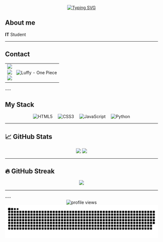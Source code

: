 <div align="center">
  <a href="https://git.io/typing-svg">
    <img src="https://readme-typing-svg.demolab.com?font=Fira+Code&weight=500&size=22&pause=1000&color=00BFFF&center=true&vCenter=true&width=480&lines=Welcome+to+my+profile!" alt="Typing SVG">
  </a>
</div>


## About me

 **IT** Student

---

## Contact

<div align="center">

<table>
  <tr>
    <td align="center">
      <a href="mailto:elberthmayan2007@gmail.com">
        <img src="https://img.shields.io/badge/-Email-000?style=for-the-badge&logo=gmail&logoColor=00BFFF" height="35"/>
      </a>
      <br/>
      <a href="https://www.linkedin.com/in/elberthmayan">
        <img src="https://img.shields.io/badge/-LinkedIn-000?style=for-the-badge&logo=linkedin&logoColor=00BFFF" height="35"/>
      </a>
      <br/>
      <a href="https://instagram.com/seu_usuario">
        <img src="https://img.shields.io/badge/-Instagram-000?style=for-the-badge&logo=instagram&logoColor=00BFFF" height="35"/>
      </a>
    </td>
    <td>
      <img src="https://i.pinimg.com/originals/2d/02/f1/2d02f1b440163529c321599a51cf4ef6.gif" alt="Luffy - One Piece" width="220"/>
    </td>
  </tr>
</table>

</div>
---

## My Stack

<div align="center">
  <img src="https://cdn.jsdelivr.net/gh/devicons/devicon/icons/html5/html5-original.svg" height="40" alt="HTML5"/>
  <img width="10" />
  <img src="https://cdn.jsdelivr.net/gh/devicons/devicon/icons/css3/css3-original.svg" height="40" alt="CSS3"/>
  <img width="10" />
  <img src="https://cdn.jsdelivr.net/gh/devicons/devicon/icons/javascript/javascript-original.svg" height="40" alt="JavaScript"/>
  <img width="10" />
  <img src="https://cdn.jsdelivr.net/gh/devicons/devicon/icons/python/python-original.svg" height="40" alt="Python"/>
</div>

---

## 📈 GitHub Stats

<div align="center">
  <img height="160" src="https://github-readme-stats.vercel.app/api?username=elberthmayan&show_icons=true&theme=blueberry&hide_title=true&hide=issues&include_all_commits=true&count_private=true&border_radius=10" />
  <img height="160" src="https://github-readme-stats.vercel.app/api/top-langs/?username=elberthmayan&layout=compact&langs_count=6&theme=blueberry&border_radius=10" />
</div>

---

## 🔥 GitHub Streak

<div align="center">
  <img src="https://github-readme-streak-stats.herokuapp.com/?user=elberthmayan&theme=blueberry&fire=00BFFF&ring=00BFFF&currStreakNum=FFFFFF&border_radius=10"/>
</div>

---
<picture>
  <source media="(prefers-color-scheme: dark)" srcset="https://raw.githubusercontent.com/elberthmayan/elberthmayan/output/github-contribution-grid-snake-dark.svg">
  <source media="(prefers-color-scheme: light)" srcset="https://raw.githubusercontent.com/elberthmayan/elberthmayan/output/github-contribution-grid-snake.svg">
</picture>
---
<div align="center">
  <img src="https://komarev.com/ghpvc/?username=elberthmayan&color=ff00f6&style=flat-square" alt="profile views" />
</div>








































<picture align="center">
  <source media="(prefers-color-scheme: dark)" srcset="https://raw.githubusercontent.com/mari4souza/mari4souza/output/github-contribution-grid-snake-dark.svg">
  <source media="(prefers-color-scheme: light)" srcset="https://raw.githubusercontent.com/mari4souza/mari4souza/output/github-contribution-grid-snake-dark.svg">
  <img align="center" alt="github contribution grid snake animation" src="https://raw.githubusercontent.com/mari4souza/mari4souza/output/github-contribution-grid-snake.svg">
</picture>
